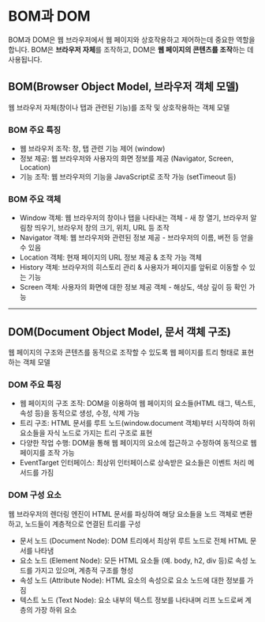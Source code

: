 # BOM과 DOM

BOM과 DOM은 웹 브라우저에서 웹 페이지와 상호작용하고 제어하는데 중요한 역할을 합니다. BOM은 **브라우저 자체**를 조작하고, DOM은 **웹 페이지의 콘텐츠를 조작**하는 데 사용됩니다.

## BOM(Browser Object Model, 브라우저 객체 모델)

웹 브라우저 자체(창이나 탭과 관련된 기능)를 조작 및 상호작용하는 객체 모델

### BOM 주요 특징

- 웹 브라우저 조작: 창, 탭 관련 기능 제어 (window)
- 정보 제공: 웹 브라우저와 사용자의 화면 정보를 제공 (Navigator, Screen, Location)
- 기능 조작: 웹 브라우저의 기능을 JavaScript로 조작 가능 (setTimeout 등)

### BOM 주요 객체

- Window 객체: 웹 브라우저의 창이나 탭을 나타내는 객체 - 새 창 열기, 브라우저 알림창 띄우기, 브라우저 창의 크기, 위치, URL 등 조작
- Navigator 객체: 웹 브라우저와 관련된 정보 제공 - 브라우저의 이름, 버전 등 얻을 수 있음
- Location 객체: 현재 페이지의 URL 정보 제공 & 조작 가능 객체
- History 객체: 브라우저의 히스토리 관리 & 사용자가 페이지를 앞뒤로 이동할 수 있는 기능
- Screen 객체: 사용자의 화면에 대한 정보 제공 객체 - 해상도, 색상 깊이 등 확인 가능

<hr />

## DOM(Document Object Model, 문서 객체 구조)

웹 페이지의 구조와 콘텐츠를 동적으로 조작할 수 있도록 웹 페이지를 트리 형태로 표현하는 객체 모델

### DOM 주요 특징

- 웹 페이지의 구조 조작: DOM을 이용하여 웹 페이지의 요소들(HTML 태그, 텍스트, 속성 등)을 동적으로 생성, 수정, 삭제 가능
- 트리 구조: HTML 문서를 루트 노드(window.document 객체)부터 시작하여 하위 요소들을 자식 노드로 가지는 트리 구조로 표현
- 다양한 작업 수행: DOM을 통해 웹 페이지의 요소에 접근하고 수정하여 동적으로 웹 페이지를 조작 가능
- EventTarget 인터페이스: 최상위 인터페이스로 상속받은 요소들은 이벤트 처리 메서드를 가짐

### DOM 구성 요소

웹 브라우저의 렌더링 엔진이 HTML 문서를 파싱하여 해당 요소들을 노드 객체로 변환하고, 노드들이 계층적으로 연결된 트리를 구성

- 문서 노드 (Document Node): DOM 트리에서 최상위 루트 노드로 전체 HTML 문서를 나타냄
- 요소 노드 (Element Node): 모든 HTML 요소들 (예. body, h2, div 등)로 속성 노드를 가지고 있으며, 계층적 구조를 형성
- 속성 노드 (Attribute Node): HTML 요소의 속성으로 요소 노드에 대한 정보를 가짐
- 텍스트 노드 (Text Node): 요소 내부의 텍스트 정보를 나타내며 리프 노드로써 계층의 가장 하위 요소
